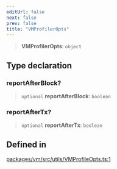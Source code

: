 ```yaml
---
editUrl: false
next: false
prev: false
title: "VMProfilerOpts"
---
```


> **VMProfilerOpts**: `object`

## Type declaration

### reportAfterBlock?

> `optional` **reportAfterBlock**: `boolean`

### reportAfterTx?

> `optional` **reportAfterTx**: `boolean`

## Defined in

[packages/vm/src/utils/VMProfileOpts.ts:1](https://github.com/evmts/tevm-monorepo/blob/main/packages/vm/src/utils/VMProfileOpts.ts#L1)
